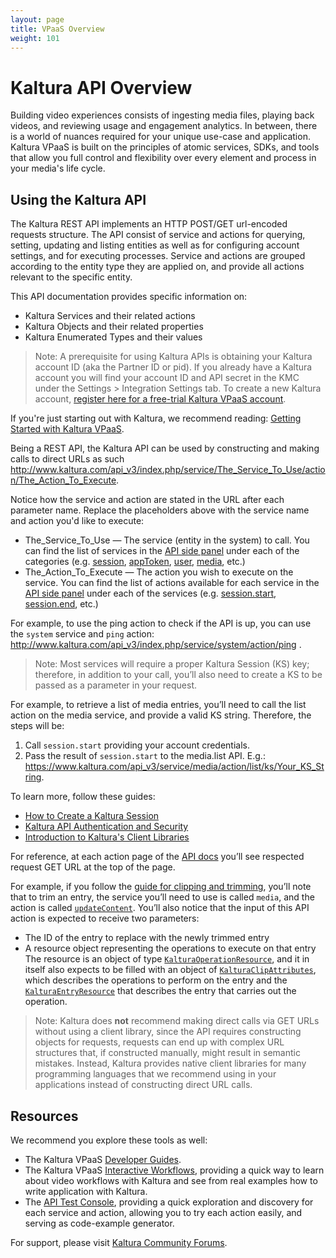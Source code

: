 ```yaml
---
layout: page
title: VPaaS Overview
weight: 101
---
```


# Kaltura API Overview  

Building video experiences consists of ingesting media files, playing back videos, and reviewing usage and engagement analytics. In between, there is a world of nuances required for your unique use-case and application. Kaltura VPaaS is built on the principles of atomic services, SDKs, and tools that allow you full control and flexibility over every element and process in your media's life cycle.

## Using the Kaltura API  

The Kaltura REST API implements an HTTP POST/GET url-encoded requests structure. The API consist of service and actions for querying, setting, updating and listing entities as well as for configuring account settings, and for executing processes. Service and actions are grouped according to the entity type they are applied on, and provide all actions relevant to the specific entity.

This API documentation provides specific information on:

* Kaltura Services and their related actions
* Kaltura Objects and their related properties
* Kaltura Enumerated Types and their values

> Note: A prerequisite for using Kaltura APIs is obtaining your Kaltura account ID (aka the Partner ID or pid).
If you already have a Kaltura account you will find your account ID and API secret in the KMC under the Settings > Integration Settings tab. To create a new Kaltura account, [register here for a free-trial Kaltura VPaaS account](https://vpaas.kaltura.com/register.php?utm_source=developertools&utm_campaign=overviewpage&utm_medium=website).

If you're just starting out with Kaltura, we recommend reading: [Getting Started with Kaltura VPaaS](/api-docs/VPaaS-API-Getting-Started/Getting-Started-VPaaS-API.html).

Being a REST API, the Kaltura API can be used by constructing and making calls to direct URLs as such http://www.kaltura.com/api_v3/index.php/service/The_Service_To_Use/action/The_Action_To_Execute.

Notice how the service and action are stated in the URL after each parameter name. Replace the placeholders above with the service name and action you'd like to execute:

* The_Service_To_Use — The service (entity in the system) to call. You can find the list of services in the [API side panel](https://developer.kaltura.com) under each of the categories (e.g. [session](https://developer.kaltura.com/api-docs/Generate_API_Sessions/session), [appToken](https://developer.kaltura.com/api-docs/Generate_API_Sessions/appToken), [user](https://developer.kaltura.com/api-docs/Search_Discover_and_Personalize/user), [media](https://developer.kaltura.com/api-docs/Search_Discover_and_Personalize/media), etc.)
* The_Action_To_Execute — The action you wish to execute on the service. You can find the list of actions available for each service in the [API side panel](https://developer.kaltura.com) under each of the services (e.g. [session.start](https://developer.kaltura.com/api-docs/Generate_API_Sessions/session/session_start), [session.end](https://developer.kaltura.com/api-docs/Generate_API_Sessions/session/session_end), etc.)

For example, to use the ping action to check if the API is up, you can use the `system` service and `ping` action: http://www.kaltura.com/api_v3/index.php/service/system/action/ping .

> Note: Most services will require a proper Kaltura Session (KS) key; therefore, in addition to your call, you’ll also need to create a KS to be passed as a parameter in your request.

For example, to retrieve a list of media entries, you’ll need to call the list action on the media service, and provide a valid KS string. Therefore, the steps will be: 

1. Call `session.start` providing your account credentials.
2. Pass the result of `session.start` to the media.list API. E.g.: https://www.kaltura.com/api_v3/service/media/action/list/ks/Your_KS_String.

To learn more, follow these guides: 
* [How to Create a Kaltura Session](/api-docs/VPaaS-API-Getting-Started/how-to-create-kaltura-session.html)
* [Kaltura API Authentication and Security](/api-docs/VPaaS-API-Getting-Started/Kaltura_API_Authentication_and_Security.html)
* [Introduction to Kaltura's Client Libraries](/api-docs/VPaaS-API-Getting-Started/introduction-kaltura-client-libraries.html)

For reference, at each action page of the [API docs](https://developer.kaltura.com) you’ll see respected request GET URL at the top of the page. 

For example, if you follow the [guide for clipping and trimming](https://blog.kaltura.com/server-side-clipping-and-trimming/), you’ll note that to trim an entry, the service you’ll need to use is called `media`, and the action is called [`updateContent`](https://developer.kaltura.com/api-docs/Ingest_and_Upload_Media/media/media_updateContent/). You’ll also notice that the input of this API action is expected to receive two parameters: 

* The ID of the entry to replace with the newly trimmed entry
* A resource object representing the operations to execute on that entry
The resource is an object of type [`KalturaOperationResource`](https://developer.kaltura.com/api-docs/General_Objects/Objects/KalturaOperationResource/), and it in itself also expects to be filled with an object of [`KalturaClipAttributes`](https://developer.kaltura.com/api-docs/General_Objects/Objects/KalturaClipAttributes), which describes the operations to perform on the entry and the [`KalturaEntryResource`](https://developer.kaltura.com/api-docs/General_Objects/Objects/KalturaEntryResource/) that describes the entry that carries out the operation.

> Note: Kaltura does **not** recommend making direct calls via GET URLs without using a client library, since the API requires constructing objects for requests, requests can end up with complex URL structures that, if constructed manually, might result in semantic mistakes. Instead, Kaltura provides native client libraries for many programming languages that we recommend using in your applications instead of constructing direct URL calls.

## Resources  
We recommend you explore these tools as well:
* The Kaltura VPaaS [Developer Guides](/api-docs/01_VPaaS-API-Getting-Started/Getting-Started-VPaaS-API.html).
* The Kaltura VPaaS [Interactive Workflows](https://developer.kaltura.com/workflows), providing a quick way to learn about video workflows with Kaltura and see from real examples how to write application with Kaltura.
* The [API Test Console](https://developer.kaltura.com/console), providing a quick exploration and discovery for each service and action, allowing you to try each action easily, and serving as code-example generator.

For support, please visit [Kaltura Community Forums](http://www.kaltura.org/forums).
